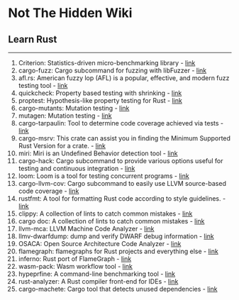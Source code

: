 # Not The Hidden Wiki

## Learn Rust
-----

1. Criterion: Statistics-driven micro-benchmarking library - [link]("https://docs.rs/criterion/latest/criterion/")
2. cargo-fuzz: Cargo subcommand for fuzzing with libFuzzer - [link]("https://github.com/rust-fuzz/cargo-fuzz")
3. afl.rs: American fuzzy lop (AFL) is a popular, effective, and modern fuzz testing tool - [link]("https://github.com/rust-fuzz/afl.rs")
4. quickcheck: Property based testing with shrinking - [link]("https://docs.rs/quickcheck/1.0.3/quickcheck/")
5. proptest: Hypothesis-like property testing for Rust - [link]("https://github.com/proptest-rs/proptest")
6. cargo-mutants: Mutation testing - [link]("https://docs.rs/quickcheck/1.0.3/quickcheck/")
7. mutagen: Mutation testing - [link]("https://github.com/llogiq/mutagen")
8. cargo-tarpaulin: Tool to determine code coverage achieved via tests - [link]("https://github.com/xd009642/tarpaulin")
9. cargo-msrv: This crate can assist you in finding the Minimum Supported Rust Version for a crate. - [link]("https://github.com/foresterre/cargo-msrv")
10. miri: Miri is an Undefined Behavior detection tool - [link]("https://github.com/rust-lang/miri")
11. cargo-hack: Cargo subcommand to provide various options useful for testing and continuous integration - [link]("https://github.com/taiki-e/cargo-hack")
12. loom: Loom is a tool for testing concurrent programs - [link]("https://docs.rs/loom/latest/loom/")
13. cargo-llvm-cov: Cargo subcommand to easily use LLVM source-based code coverage - [link]("https://github.com/taiki-e/cargo-llvm-cov")
14. rustfmt: A tool for formatting Rust code according to style guidelines. - [link]("https://github.com/rust-lang/rustfmt")
15. clippy: A collection of lints to catch common mistakes - [link]("https://github.com/rust-lang/rust-clippy")
16. cargo doc: A collection of lints to catch common mistakes - [link]("https://doc.rust-lang.org/cargo/commands/cargo-doc.html")
17. llvm-mca: LLVM Machine Code Analyzer - [link]("https://llvm.org/docs/CommandGuide/llvm-mca.html")
18. llmv-dwarfdump: dump and verify DWARF debug information - [link]("https://llvm.org/docs/CommandGuide/llvm-dwarfdump.html")
19. OSACA: Open Source Architecture Code Analyzer - [link]("https://github.com/RRZE-HPC/OSACA")
20. flamegraph: flamegraphs for Rust projects and everything else - [link]("https://github.com/flamegraph-rs/flamegraph")
21. inferno: Rust port of FlameGraph - [link]("https://github.com/jonhoo/inferno")
22. wasm-pack: Wasm workflow tool - [link]("https://github.com/rustwasm/wasm-pack")
23. hypeprfine: A command-line benchmarking tool - [link]("https://github.com/sharkdp/hyperfine")
24. rust-analyzer: A Rust compiler front-end for IDEs - [link]("https://github.com/rust-lang/rust-analyzer")
25. cargo-machete: Cargo tool that detects unused dependencies - [link]("https://github.com/bnjbvr/cargo-machete")